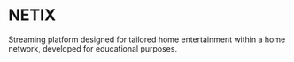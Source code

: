 # NETIX
Streaming platform designed for tailored home entertainment within a home network, developed for educational purposes.

